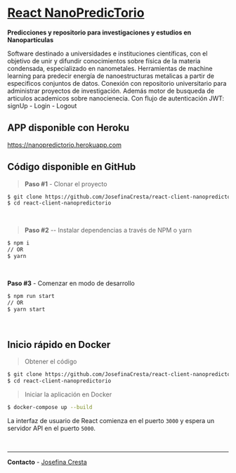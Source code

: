 # [React NanoPredicTorio](https://nanopredictorio.herokuapp.com)

**Predicciones y repositorio para investigaciones y estudios en Nanopartículas**

Software destinado a universidades e instituciones científicas, con el objetivo de unir y difundir conocimientos sobre física de la materia condensada, especializado en nanometales. Herramientas de machine learning para predecir energía de nanoestructuras metalicas a partir de especificos conjuntos de datos. Conexión con repositorio universitario para administrar proyectos de investigación. Además motor de busqueda de articulos academicos sobre nanocienecia. Con flujo de autenticación JWT: signUp - Login - Logout

## APP disponible con Heroku

https://nanopredictorio.herokuapp.com

## Código disponible en GitHub

> **Paso #1** - Clonar el proyecto

```bash
$ git clone https://github.com/JosefinaCresta/react-client-nanopredictorio.git
$ cd react-client-nanopredictorio
```

<br />

> **Paso #2** -- Instalar dependencias a través de NPM o yarn

```bash
$ npm i
// OR
$ yarn
```

<br />

**Paso #3** - Comenzar en modo de desarrollo

```bash
$ npm run start
// OR
$ yarn start
```

<br />

## Inicio rápido en Docker

> Obtener el código

```bash
$ git clone https://github.com/JosefinaCresta/react-client-nanopredictorio.git
$ cd react-client-nanopredictorio
```

> Iniciar la aplicación en Docker

```bash
$ docker-compose up --build
```

La interfaz de usuario de React comienza en el puerto `3000` y espera un servidor API en el puerto `5000`.

<br />

---

**Contacto** - [Josefina Cresta](https://github.com/JosefinaCresta#:~:text=can%20reach%20me-,in%20LinkedIn,-Customize%20your%20pins)
